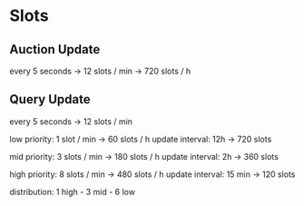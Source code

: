 # Slots

## Auction Update

every 5 seconds -> 12 slots / min -> 720 slots / h

## Query Update

every 5 seconds -> 12 slots / min

low priority: 1 slot / min -> 60 slots / h
update interval: 12h -> 720 slots

mid priority: 3 slots / min -> 180 slots / h
update interval: 2h -> 360 slots

high priority: 8 slots / min -> 480 slots / h
update interval: 15 min -> 120 slots

distribution: 1 high - 3 mid - 6 low
